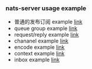 ### nats-server usage example

* 普通的发布订阅 example [link](https://github.com/shabbyboy/nats-example/tree/master/nats-core/subpub/normal)
* queue group example [link](https://github.com/shabbyboy/nats-example/tree/master/nats-core/subpub/queue)
* request/reply example [link](https://github.com/shabbyboy/nats-example/tree/master/nats-core/subpub/req-reply)
* chananel example [link](https://github.com/shabbyboy/nats-example/tree/master/nats-core/subpub/chan)
* encode example [link](https://github.com/shabbyboy/nats-example/tree/master/nats-core/subpub/encode)
* context example [link](https://github.com/shabbyboy/nats-example/tree/master/nats-core/subpub/context)
* inbox example [link](https://github.com/shabbyboy/nats-example/tree/master/nats-core/subpub/inbox)
